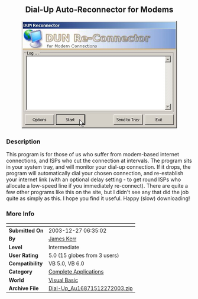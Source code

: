 ﻿<div align="center">

## Dial\-Up Auto\-Reconnector for Modems

<img src="PIC20031227634409931.jpg">
</div>

### Description

This program is for those of us who suffer from modem-based internet connections, and ISPs who cut the connection at intervals. The program sits in your system tray, and will monitor your dial-up connection. If it drops, the program will automatically dial your chosen connection, and re-establish your internet link (with an optional delay setting - to get round ISPs who allocate a low-speed line if you immediately re-connect). There are quite a few other programs like this on the site, but I didn't see any that did the job quite as simply as this. I hope you find it useful. Happy (slow) downloading!
 
### More Info
 


<span>             |<span>
---                |---
**Submitted On**   |2003-12-27 06:35:02
**By**             |[James Kerr](https://github.com/Planet-Source-Code/PSCIndex/blob/master/ByAuthor/james-kerr.md)
**Level**          |Intermediate
**User Rating**    |5.0 (15 globes from 3 users)
**Compatibility**  |VB 5\.0, VB 6\.0
**Category**       |[Complete Applications](https://github.com/Planet-Source-Code/PSCIndex/blob/master/ByCategory/complete-applications__1-27.md)
**World**          |[Visual Basic](https://github.com/Planet-Source-Code/PSCIndex/blob/master/ByWorld/visual-basic.md)
**Archive File**   |[Dial\-Up\_Au16871512272003\.zip](https://github.com/Planet-Source-Code/james-kerr-dial-up-auto-reconnector-for-modems__1-50629/archive/master.zip)








